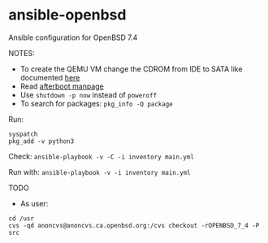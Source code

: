 # ansible-openbsd

Ansible configuration for OpenBSD 7.4

NOTES:
- To create the QEMU VM change the CDROM from IDE to SATA like documented [here](https://www.wezm.net/v2/posts/2023/openbsd-db-atapi-start-not-ready/)
- Read [afterboot manpage](https://man.openbsd.org/afterboot)
- Use `shutdown -p now` instead of `poweroff`
- To search for packages: `pkg_info -Q package`

Run:

```
syspatch
pkg_add -v python3
```

Check:
`ansible-playbook -v -C -i inventory main.yml`

Run with:
`ansible-playbook -v -i inventory main.yml`

TODO

- As user:

```
cd /usr
cvs -qd anoncvs@anoncvs.ca.openbsd.org:/cvs checkout -rOPENBSD_7_4 -P src
```
